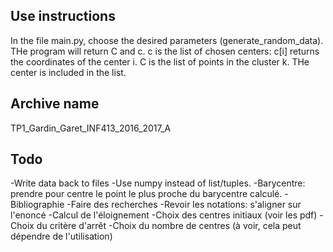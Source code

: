 Use instructions
----------------
In the file main.py, choose the desired parameters (generate_random_data).
THe program will return C and c.
c is the list of chosen centers: c[i] returns the coordinates of the center i.
C is the list of points in the cluster k. THe center is included in the list.

Archive name
------------
TP1_Gardin_Garet_INF413_2016_2017_A

Todo
----
-Write data back to files
-Use numpy instead of list/tuples.
-Barycentre: prendre pour centre le point le plus proche du barycentre calculé.
-Bibliographie
-Faire des recherches
-Revoir les notations: s'aligner sur l'enoncé
-Calcul de l'éloignement
-Choix des centres initiaux (voir les pdf)
-Choix du critère d'arrêt
-Choix du nombre de centres (à voir, cela peut dépendre de l'utilisation)
